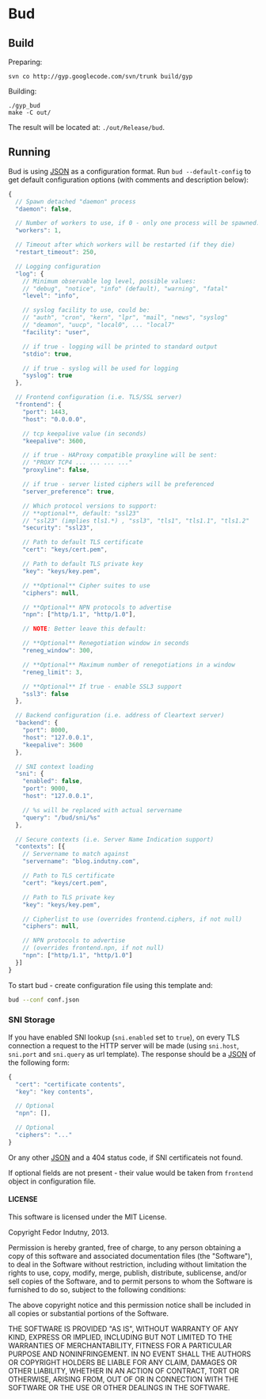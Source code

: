 # Bud

## Build

Preparing:
```
svn co http://gyp.googlecode.com/svn/trunk build/gyp
```

Building:
```
./gyp_bud
make -C out/
```

The result will be located at: `./out/Release/bud`.

## Running

Bud is using [JSON][0] as a configuration format. Run `bud --default-config`
to get default configuration options (with comments and description below):

```javascript
{
  // Spawn detached "daemon" process
  "daemon": false,

  // Number of workers to use, if 0 - only one process will be spawned.
  "workers": 1,

  // Timeout after which workers will be restarted (if they die)
  "restart_timeout": 250,

  // Logging configuration
  "log": {
    // Minimum observable log level, possible values:
    // "debug", "notice", "info" (default), "warning", "fatal"
    "level": "info",

    // syslog facility to use, could be:
    // "auth", "cron", "kern", "lpr", "mail", "news", "syslog"
    // "deamon", "uucp", "local0", ... "local7"
    "facility": "user",

    // if true - logging will be printed to standard output
    "stdio": true,

    // if true - syslog will be used for logging
    "syslog": true
  },

  // Frontend configuration (i.e. TLS/SSL server)
  "frontend": {
    "port": 1443,
    "host": "0.0.0.0",

    // tcp keepalive value (in seconds)
    "keepalive": 3600,

    // if true - HAProxy compatible proxyline will be sent:
    // "PROXY TCP4 ... ... ... ..."
    "proxyline": false,

    // if true - server listed ciphers will be preferenced
    "server_preference": true,

    // Which protocol versions to support:
    // **optional**, default: "ssl23"
    // "ssl23" (implies tls1.*) , "ssl3", "tls1", "tls1.1", "tls1.2"
    "security": "ssl23",

    // Path to default TLS certificate
    "cert": "keys/cert.pem",

    // Path to default TLS private key
    "key": "keys/key.pem",

    // **Optional** Cipher suites to use
    "ciphers": null,

    // **Optional** NPN protocols to advertise
    "npn": ["http/1.1", "http/1.0"],

    // NOTE: Better leave this default:

    // **Optional** Renegotiation window in seconds
    "reneg_window": 300,

    // **Optional** Maximum number of renegotiations in a window
    "reneg_limit": 3,

    // **Optional** If true - enable SSL3 support
    "ssl3": false
  },

  // Backend configuration (i.e. address of Cleartext server)
  "backend": {
    "port": 8000,
    "host": "127.0.0.1",
    "keepalive": 3600
  },

  // SNI context loading
  "sni": {
    "enabled": false,
    "port": 9000,
    "host": "127.0.0.1",

    // %s will be replaced with actual servername
    "query": "/bud/sni/%s"
  },

  // Secure contexts (i.e. Server Name Indication support)
  "contexts": [{
    // Servername to match against
    "servername": "blog.indutny.com",

    // Path to TLS certificate
    "cert": "keys/cert.pem",

    // Path to TLS private key
    "key": "keys/key.pem",

    // Cipherlist to use (overrides frontend.ciphers, if not null)
    "ciphers": null,

    // NPN protocols to advertise
    // (overrides frontend.npn, if not null)
    "npn": ["http/1.1", "http/1.0"]
  }]
}
```

To start bud - create configuration file using this template and:

```bash
bud --conf conf.json
```

### SNI Storage

If you have enabled SNI lookup (`sni.enabled` set to `true`), on every TLS
connection a request to the HTTP server will be made (using `sni.host`,
`sni.port` and `sni.query` as url template). The response should be a [JSON][0]
of the following form:

```javascript
{
  "cert": "certificate contents",
  "key": "key contents",

  // Optional
  "npn": [],

  // Optional
  "ciphers": "..."
}
```

Or any other [JSON][0] and a 404 status code, if SNI certificateis not found.

If optional fields are not present - their value would be taken from `frontend`
object in configuration file.

#### LICENSE

This software is licensed under the MIT License.

Copyright Fedor Indutny, 2013.

Permission is hereby granted, free of charge, to any person obtaining a
copy of this software and associated documentation files (the
"Software"), to deal in the Software without restriction, including
without limitation the rights to use, copy, modify, merge, publish,
distribute, sublicense, and/or sell copies of the Software, and to permit
persons to whom the Software is furnished to do so, subject to the
following conditions:

The above copyright notice and this permission notice shall be included
in all copies or substantial portions of the Software.

THE SOFTWARE IS PROVIDED "AS IS", WITHOUT WARRANTY OF ANY KIND, EXPRESS
OR IMPLIED, INCLUDING BUT NOT LIMITED TO THE WARRANTIES OF
MERCHANTABILITY, FITNESS FOR A PARTICULAR PURPOSE AND NONINFRINGEMENT. IN
NO EVENT SHALL THE AUTHORS OR COPYRIGHT HOLDERS BE LIABLE FOR ANY CLAIM,
DAMAGES OR OTHER LIABILITY, WHETHER IN AN ACTION OF CONTRACT, TORT OR
OTHERWISE, ARISING FROM, OUT OF OR IN CONNECTION WITH THE SOFTWARE OR THE
USE OR OTHER DEALINGS IN THE SOFTWARE.

[0]: http://json.org/
